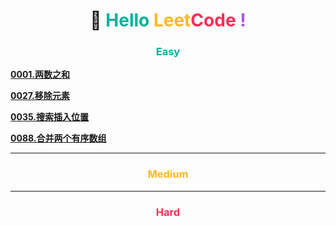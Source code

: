 # <center> 🚀 <font color="#00AF9B">Hello</font> <font color="#FFB822">Leet</font><font color="#FF2D55">Code</font> <font color="#AF52DE">!</font>

### <center> <font color="#00AF9B">Easy</font>

[**0001.两数之和**](../easy/0001.两数之和.md)

[**0027.移除元素**](../easy/0027.移除元素.md)

[**0035.搜索插入位置**](../easy/0035.搜索插入位置.md)

[**0088.合并两个有序数组**](../easy/0088.合并两个有序数组.md)

---

### <center> <font color="#FFB822">Medium</font>

---

### <center> <font color="#FF2D55">Hard</font>
